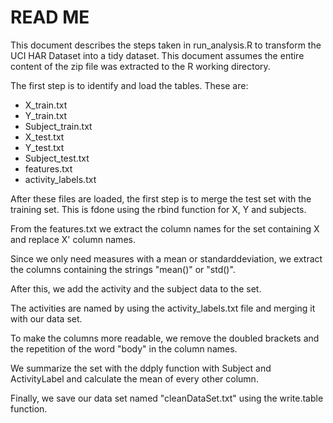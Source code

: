 # READ ME

This document describes the steps taken in run_analysis.R to transform the UCI HAR Dataset into a tidy dataset. This document assumes the entire content of the zip file was extracted to the R working directory.

The first step is to identify and load the tables. These are:
- X_train.txt
- Y_train.txt
- Subject_train.txt
- X_test.txt
- Y_test.txt
- Subject_test.txt
- features.txt
- activity_labels.txt

After these files are loaded, the first step is to merge the test set with the training set. This is fdone using the rbind function for X, Y and subjects.

From the features.txt we extract the column names for the set containing X and replace X' column names.

Since we only need measures with a mean or standarddeviation, we extract the columns containing the strings "mean()" or "std()".

After this, we add the activity and the subject data to the set.

The activities are named by using the activity_labels.txt file and merging it with our data set.

To make the columns more readable, we remove the doubled brackets and the repetition of the word "body" in the column names.

We summarize the set with the ddply function with Subject and ActivityLabel and calculate the mean of every other column.

Finally, we save our data set named "cleanDataSet.txt" using the write.table function.